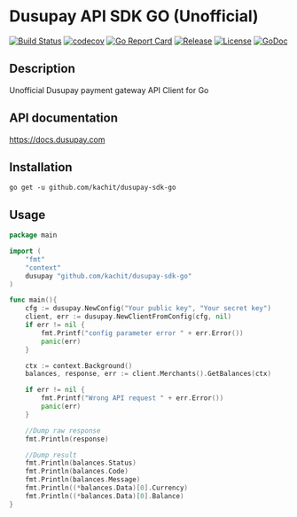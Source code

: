 # Dusupay API SDK GO (Unofficial)
[![Build Status](https://travis-ci.org/Kachit/dusupay-sdk-go.svg?branch=master)](https://travis-ci.org/Kachit/dusupay-sdk-go)
[![codecov](https://codecov.io/gh/Kachit/dusupay-sdk-go/branch/master/graph/badge.svg)](https://codecov.io/gh/Kachit/dusupay-sdk-go)
[![Go Report Card](https://goreportcard.com/badge/github.com/kachit/dusupay-sdk-go)](https://goreportcard.com/report/github.com/kachit/dusupay-sdk-go)
[![Release](https://img.shields.io/github/v/release/Kachit/dusupay-sdk-go.svg)](https://github.com/Kachit/dusupay-sdk-go/releases)
[![License](https://img.shields.io/github/license/mashape/apistatus.svg)](https://github.com/kachit/dusupay-sdk-go/blob/master/LICENSE)
[![GoDoc](https://pkg.go.dev/badge/github.com/kachit/dusupay-sdk-go)](https://pkg.go.dev/github.com/kachit/dusupay-sdk-go)

## Description
Unofficial Dusupay payment gateway API Client for Go

## API documentation
https://docs.dusupay.com

## Installation
```shell
go get -u github.com/kachit/dusupay-sdk-go
```

## Usage
```go
package main

import (
    "fmt"
    "context"
    dusupay "github.com/kachit/dusupay-sdk-go"
)

func main(){
    cfg := dusupay.NewConfig("Your public key", "Your secret key")
    client, err := dusupay.NewClientFromConfig(cfg, nil)
    if err != nil {
        fmt.Printf("config parameter error " + err.Error())
        panic(err)
    }

    ctx := context.Background()
    balances, response, err := client.Merchants().GetBalances(ctx)

    if err != nil {
        fmt.Printf("Wrong API request " + err.Error())
        panic(err)
    }

    //Dump raw response
    fmt.Println(response)

    //Dump result
    fmt.Println(balances.Status)
    fmt.Println(balances.Code)
    fmt.Println(balances.Message)
    fmt.Println((*balances.Data)[0].Currency)
    fmt.Println((*balances.Data)[0].Balance)
}
```
